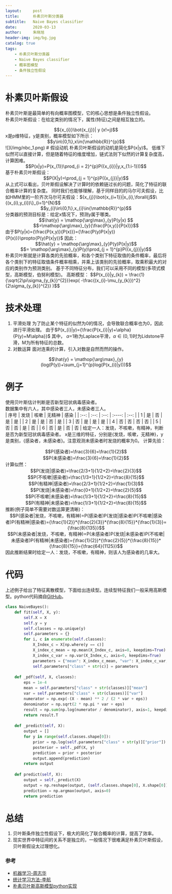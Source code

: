 ```yaml
---
layout:     post
title:      朴素贝叶斯分类器
subtitle:   Naive Bayes classifier
date:       2020-03-13
author:     朱晓旭
header-img: img/bg.jpg
catalog: true
tags:
    - 朴素贝叶斯分类器
    - Naive Bayes classifier
    - 概率图模型
    - 条件独立性假设
---
```

# 朴素贝叶斯假设
朴素贝叶斯是最简单的有向概率图模型，它的核心思想是条件独立性假设。   
朴素贝叶斯假设：在给定类别的情况下，属性(特征)之间是相互独立的。    
<center>$${x_{i}}\bot{x_{j}}| y (x!=j)$$</center>
x是p维特征，y是类别，概率模型如下所示：   
<center>$$y\in\{0,1\},x\in{\mathbb{R}}^{p}$$</center>
![](/img/nbc_1.png)
# 假设动机 
朴素贝叶斯假设的动机是简化$P(x|y)$。     
低维下似然可以直接计算，但是随着特征的维度增加，链式法则下似然的计算复杂度高，计算困难。       
<center>$$P(x|y)=P(x_{1})\prod_{i = 2}^{p}P({x_{i}}|y,x_{1:i-1}))$$</center>
基于朴素贝叶斯假设：            
<center>$$P(X|y)=\prod_{j = 1}^{p}P({x_{j}}|y)$$</center>
从上式可以看出，贝叶斯假设解决了计算时的依赖链过长的问题，简化了特征的联合概率计算的复杂度。
同时我们也能够理解，基于同样目的的马尔可夫假设，比如HMM里的一阶齐次马尔可夫假设：${x_{j}}\bot{x_{i+1}}|x_{i},\forall{j<i}$,在给定当前状态的情况下，将来与过去相互独立，是更为宽松的假设。           
# 朴素贝叶斯分类器
数据是data:     
<center>$$\{(x_{i},y_{i})\}_{i=1}^{N}$$</center>
<center>$$y_{i}\in\{0,1\},x_{i}\in{\mathbb{R}}^{p}$$</center>
分类器的预测目标是：给定x情况下，预测y属于哪类。      
<center>$$\hat{y} = \mathop{\arg\max}_{y}P(y|x) $$</center>
<center>$$=\mathop{\arg\max}_{y}{\frac{P(x,y)}{P(x)}}$$</center>    
由于$P(y|x)={\frac{P(x,y)}{P(x)}}={\frac{P(y)P(x|y)}{P(x)}}\propto{P(y)P(x|y)}$</center>
因此：
<center>$$\hat{y} = \mathop{\arg\max}_{y}P(y)P(x|y)$$</center>
<center>$$= \mathop{\arg\max}_{y}P(y)\prod_{j = 1}^{p}P({x_{j}}|y)$$</center>
朴素贝叶斯就是计算各类的先验概率，和各个类别下特征取值的条件概率，最后将各个类别下的特征取值条件概率相乘，并乘上该类别的先验概率，取乘积最大的对应的类别作为预测类别。
基于不同特征分布，我们可以采用不同的模型(多项式模型，高斯模型，伯努利模型)。
高斯模型：
$$P(x_{i}|y_{k}) = \frac{1}{\sqrt{2\pi\sigma_{y_{k}}^{2}}}exp( -\frac{(x_{i}-\mu_{y_{k}})^2}  {2\sigma_{y_{k}}^{2}}   )$$


# 技术处理
1. 平滑处理
为了防止某个特征的似然为0的情况，会导致联合概率也为0，因此进行平滑处理。
由于$P(x_{i}|y)={\frac{P(x_{i}|y)+\alpha}{P(y)+M\alpha}}$</center>
其中， $\alpha$=1称为Laplace平滑，$\alpha\in{(0,1)}$时为Lidstone平滑，M为所有特征的总数。
2. 对数运算
面对连乘的计算，引入对数是自然而然的操作。
<center>$$\hat{y} = \mathop{\arg\max}_{y}(log(P(y))+\sum_{j=1}^{p}log(P(x_{i}|y)))$$</center>

# 例子
使用贝叶斯估计判断是否新型冠状病毒感染者。    
数据集中有六人，其中感染者三人，未感染者三人。    
| 序号 | 发烧 | 咳嗽 | 无精神 | 感染 |
| :--: | :--: | :--: | :----: | :--: |
| 1 | 是 | 否 | 是 | 是 |
| 2 | 是 | 是 | 否 | 是 |
| 3 | 否 | 是 | 是 | 是 |
| 4 | 否 | 否 | 否 | 否 |
| 5 | 否 | 否 | 是 | 否 |
| 6 | 否 | 是 | 否 | 否 |
给定一人：发烧，不咳嗽，有精神，判断是否为新型冠状病毒感染者。
x是三维的特征，分别是{发烧，咳嗽，无精神}，y是类别，{感染者，未感染者}。注意观测未感染者时发烧的概率为0。
计算先验：
<center>$$P(感染者)=\frac{3}{6}=\frac{1}{2}$$</center>
<center>$$P(未感染者)=\frac{3}{6}=\frac{1}{2}$$</center>
计算似然：
<center>$$P(发烧|感染者)=\frac{2/3+1}{1/2+2}=\frac{2}{3}$$</center>
<center>$$P(不咳嗽|感染者)=\frac{1/3+1}{1/2+2}=\frac{8}{15}$$</center>
<center>$$P(有精神|感染者)=\frac{2/3+1}{1/2+2}=\frac{1}{3}$$</center>
<center>$$P(发烧|未感染者)=\frac{0+1}{1/2+2}=\frac{2}{5}$$</center>
<center>$$P(不咳嗽|未感染者)=\frac{1/3+1}{1/2+2}=\frac{8}{15}$$</center>
<center>$$P(有精神|未感染者)=\frac{1/3+1}{1/2+2}=\frac{8}{15}$$</center>
推断(例子简单不需要对数运算更清晰)：
<center>$$P(感染者|发烧，不咳嗽，有精神)=P(感染者)P(发烧|感染者)P(不咳嗽|感染者)P(有精神|感染者)={\frac{1}{2}}*{\frac{2}{3}}*{\frac{8}{15}}*{\frac{1}{3}}={\frac{8}{135}}$$</center>
<center>$$P(未感染者|发烧，不咳嗽，有精神)=P(未感染者)P(发烧|未感染者)P(不咳嗽|未感染者)P(有精神|未感染者)={\frac{1}{2}}*{\frac{2}{5}}*{\frac{8}{15}}*{\frac{8}{15}}={\frac{64}{1125}}$$</center>
因此推断结果时给定一人：发烧，不咳嗽，有精神，则该人为感染者的几率大。


# 代码
上述例子给出了特征离散模型，下面给出连续型。连续型特征我们一般采用高斯模型。python代码摘自[GitHub](https://github.com/RRdmlearning/Machine-Learning-From-Scratch/blob/master/naive_bayes/naive_bayes.py)。
```python
class NaiveBayes():
	def fit(self, X, y):
		self.X = X
		self.y = y
		self.classes = np.unique(y)
		self.parameters = {}
		for i, c in enumerate(self.classes):
			X_Index_c = X[np.where(y == c)]
			X_index_c_mean = np.mean(X_Index_c, axis=0, keepdims=True)
			X_index_c_var = np.var(X_Index_c, axis=0, keepdims=True)
			parameters = {"mean": X_index_c_mean, "var": X_index_c_var, "prior": X_Index_c.shape[0] / X.shape[0]}
			self.parameters["class" + str(c)] = parameters
	
	def _pdf(self, X, classes):
		eps = 1e-4
		mean = self.parameters["class" + str(classes)]["mean"]
		var = self.parameters["class" + str(classes)]["var"]
		numerator = np.exp(-(X - mean) ** 2 / (2 * var + eps))
		denominator = np.sqrt(2 * np.pi * var + eps)
		result = np.sum(np.log(numerator / denominator), axis=1, keepdims=True)
		return result.T
	
	def _predict(self, X):
		output = []
		for y in range(self.classes.shape[0]):
			prior = np.log(self.parameters["class" + str(y)]["prior"])
			posterior = self._pdf(X, y)
			prediction = prior + posterior
			output.append(prediction)
		return output
	
	def predict(self, X):
		output = self._predict(X)
		output = np.reshape(output, (self.classes.shape[0], X.shape[0]))
		prediction = np.argmax(output, axis=0)
		return prediction
```


# 总结
1. 贝叶斯条件独立性假设下，极大的简化了联合概率的计算，提高了效率。
2. 现实世界中特征间的关系不是独立的，一般情况下很难满足朴素贝叶斯假设，贝叶斯假设太过理想化。



### 参考
- [机器学习-周志华](https://github.com/Mikoto10032/DeepLearning/blob/master/books/%E6%9C%BA%E5%99%A8%E5%AD%A6%E4%B9%A0%E5%91%A8%E5%BF%97%E5%8D%8E.pdf)
- [统计学习方法-李航](http://www.dgt-factory.com/uploads/2018/07/0725/%E7%BB%9F%E8%AE%A1%E5%AD%A6%E4%B9%A0%E6%96%B9%E6%B3%95.pdf)
- [朴素贝叶斯高斯模型python实现](https://github.com/RRdmlearning/Machine-Learning-From-Scratch/blob/master/naive_bayes/naive_bayes.py)



